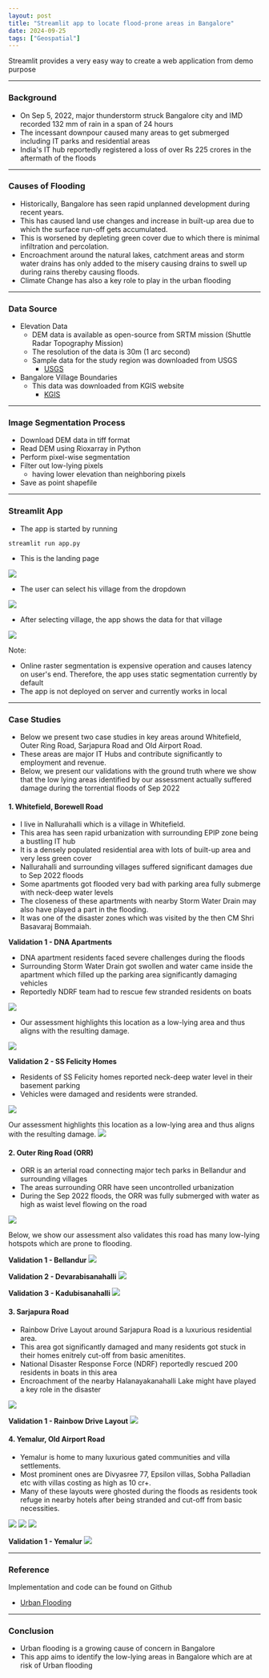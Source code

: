 ```yaml
---
layout: post
title: "Streamlit app to locate flood-prone areas in Bangalore"
date: 2024-09-25
tags: ["Geospatial"]
---
```


Streamlit provides a very easy way to create a web application from demo purpose

---
### Background
- On Sep 5, 2022, major thunderstorm struck Bangalore city and IMD recorded 132 mm of rain in a span of 24 hours
- The incessant downpour caused many areas to get submerged including IT parks and residential areas
- India's IT hub reportedly registered a loss of over Rs 225 crores in the aftermath of the floods

---
### Causes of Flooding
- Historically, Bangalore has seen rapid unplanned development during recent years.
- This has caused land use changes and increase in built-up area due to which the surface run-off gets accumulated.
- This is worsened by depleting green cover due to which there is minimal infiltration and percolation. 
- Encroachment around the natural lakes, catchment areas and storm water drains has only added to the misery causing drains to swell up during rains thereby causing floods.
- Climate Change has also a key role to play in the urban flooding

---
### Data Source
- Elevation Data 
    - DEM data is available as open-source from SRTM mission (Shuttle Radar Topography Mission)
    - The resolution of the data is 30m (1 arc second)
    - Sample data for the study region was downloaded from USGS 
        - [USGS](https://earthexplorer.usgs.gov/)
- Bangalore Village Boundaries
    - This data was downloaded from KGIS website
        - [KGIS](https://kgis.ksrsac.in/kgis/downloads.aspx)

---
### Image Segmentation Process
- Download DEM data in tiff format 
- Read DEM using Rioxarray in Python
- Perform pixel-wise segmentation
- Filter out low-lying pixels 
    - having lower elevation than neighboring pixels
- Save as point shapefile

--- 
### Streamlit App
- The app is started by running 

```
streamlit run app.py
```


- This is the landing page
<img src="{{site.url}}/images/low_lying_areas/landing_page.png"/>


- The user can select his village from the dropdown
<img src="{{site.url}}/images/low_lying_areas/dropdown.png"/>


- After selecting village, the app shows the data for that village
<img src="{{site.url}}/images/low_lying_areas/nallurahalli.png"/>


Note: 
- Online raster segmentation is expensive operation and causes latency on user's end. Therefore, the app uses static segmentation currently by default
- The app is not deployed on server and currently works in local

---
### Case Studies
- Below we present two case studies in key areas around Whitefield, Outer Ring Road, Sarjapura Road and Old Airport Road.
- These areas are major IT Hubs and contribute significantly to employment and revenue.
- Below, we present our validations with the ground truth where we show that the low lying areas identified by our assessment actually suffered damage during the torrential floods of Sep 2022

#### 1. Whitefield, Borewell Road
- I live in Nallurahalli which is a village in Whitefield.
- This area has seen rapid urbanization with surrounding EPIP zone being a bustling IT hub 
- It is a densely populated residential area with lots of built-up area and very less green cover
- Nallurahalli and surrounding villages suffered significant damages due to Sep 2022 floods
- Some apartments got flooded very bad with parking area fully submerge with neck-deep water levels
- The closeness of these apartments with nearby Storm Water Drain may also have played a part in the flooding.
- It was one of the disaster zones which was visited by the then CM Shri Basavaraj Bommaiah.

**Validation 1 - DNA Apartments**
- DNA apartment residents faced severe challenges during the floods
- Surrounding Storm Water Drain got swollen and water came inside the apartment which filled up the parking area significantly damaging vehicles
- Reportedly NDRF team had to rescue few stranded residents on boats
<img src="{{site.url}}/images/low_lying_areas/dna_apt_damage.png"/>

- Our assessment highlights this location as a low-lying area and thus aligns with the resulting damage.
<img src="{{site.url}}/images/low_lying_areas/dna_opulence.png"/>

**Validation 2 - SS Felicity Homes**
- Residents of SS Felicity homes reported neck-deep water level in their basement parking
- Vehicles were damaged and residents were stranded.
<img src="{{site.url}}/images/low_lying_areas/ss_felicity_damage.png"/>

Our assessment highlights this location as a low-lying area and thus aligns with the resulting damage.
<img src="{{site.url}}/images/low_lying_areas/ss_felicity.png"/>

#### 2. Outer Ring Road (ORR)
- ORR is an arterial road connecting major tech parks in Bellandur and surrounding villages
- The areas surrounding ORR have seen uncontrolled urbanization 
- During the Sep 2022 floods, the ORR was fully submerged with water as high as waist level flowing on the road

<img src="{{site.url}}/images/low_lying_areas/orr_damage.png"/>

Below, we show our assessment also validates this road has many low-lying hotspots which are prone to flooding.

**Validation 1 - Bellandur**
<img src="{{site.url}}/images/low_lying_areas/bellandur.png"/>

**Validation 2 - Devarabisanahalli**
<img src="{{site.url}}/images/low_lying_areas/devarabisanahalli.png"/>

**Validation 3 - Kadubisanahalli**
<img src="{{site.url}}/images/low_lying_areas/kadubisanahalli.png"/>

#### 3. Sarjapura Road
- Rainbow Drive Layout around Sarjapura Road is a luxurious residential area.
- This area got significantly damaged and many residents got stuck in their homes enitrely cut-off from basic amenitites. 
- National Disaster Response Force (NDRF) reportedly rescued 200 residents in boats in this area
- Encroachment of the nearby Halanayakanahalli Lake might have played a key role in the disaster

<img src="{{site.url}}/images/low_lying_areas/rbd_damage.png"/>

**Validation 1 - Rainbow Drive Layout**
<img src="{{site.url}}/images/low_lying_areas/rbd_layout.png"/>


#### 4. Yemalur, Old Airport Road
- Yemalur is home to many luxurious gated communities and villa settlements.
- Most prominent ones are Divyasree 77, Epsilon villas, Sobha Palladian etc with villas costing as high as 10 cr+.
- Many of these layouts were ghosted during the floods as residents took refuge in nearby hotels after being stranded and cut-off from basic necessities.

<img src="{{site.url}}/images/low_lying_areas/yemalur_damage.png"/>

<img src="{{site.url}}/images/low_lying_areas/yemalur_damage1.png"/>

<img src="{{site.url}}/images/low_lying_areas/yemalur_damage2.png"/>

**Validation 1 - Yemalur**
<img src="{{site.url}}/images/low_lying_areas/yemalur.png"/>

---
### Reference

Implementation and code can be found on Github
- [Urban Flooding](https://github.com/gouherdanish/urban_flooding)

---
### Conclusion
- Urban flooding is a growing cause of concern in Bangalore
- This app aims to identify the low-lying areas in Bangalore which are at risk of Urban flooding

